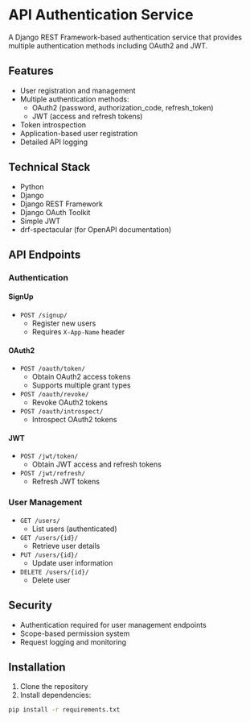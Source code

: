 # API Authentication Service

A Django REST Framework-based authentication service that provides multiple authentication methods including OAuth2 and JWT.

## Features

- User registration and management
- Multiple authentication methods:
  - OAuth2 (password, authorization_code, refresh_token)
  - JWT (access and refresh tokens)
- Token introspection
- Application-based user registration
- Detailed API logging

## Technical Stack

- Python
- Django
- Django REST Framework
- Django OAuth Toolkit
- Simple JWT
- drf-spectacular (for OpenAPI documentation)

## API Endpoints

### Authentication

#### SignUp
- `POST /signup/`
  - Register new users
  - Requires `X-App-Name` header

#### OAuth2
- `POST /oauth/token/`
  - Obtain OAuth2 access tokens
  - Supports multiple grant types
- `POST /oauth/revoke/`
  - Revoke OAuth2 tokens
- `POST /oauth/introspect/`
  - Introspect OAuth2 tokens

#### JWT
- `POST /jwt/token/`
  - Obtain JWT access and refresh tokens
- `POST /jwt/refresh/`
  - Refresh JWT tokens

### User Management
- `GET /users/`
  - List users (authenticated)
- `GET /users/{id}/`
  - Retrieve user details
- `PUT /users/{id}/`
  - Update user information
- `DELETE /users/{id}/`
  - Delete user

## Security

- Authentication required for user management endpoints
- Scope-based permission system
- Request logging and monitoring

## Installation

1. Clone the repository
2. Install dependencies:
```bash
pip install -r requirements.txt